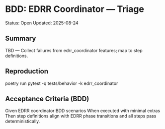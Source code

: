 # BDD: EDRR Coordinator — Triage

Status: Open
Updated: 2025-08-24

## Summary
TBD — Collect failures from edrr_coordinator features; map to step definitions.

## Reproduction
poetry run pytest -q tests/behavior -k edrr_coordinator

## Acceptance Criteria (BDD)
Given EDRR coordinator BDD scenarios
When executed with minimal extras
Then step definitions align with EDRR phase transitions and all steps pass deterministically.
